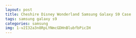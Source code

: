 ```yaml
---
layout: post
title: Cheshire Disney Wonderland Samsung Galaxy S9 Case
tags: samsung galaxy s9
categories: samsung
img: 1-v2I32a3n8RpLYNmcGDHnBlubfbPicIH
---
```

